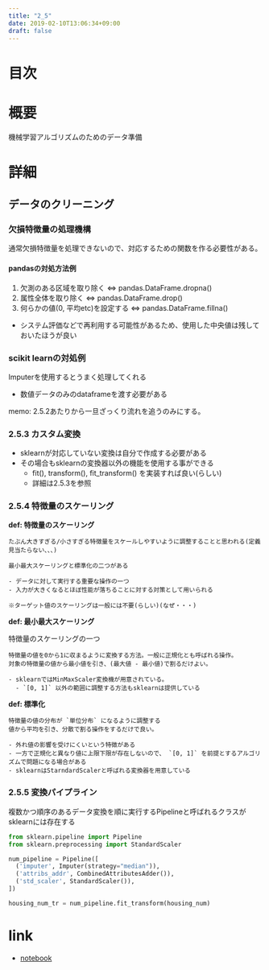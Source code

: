 ```yaml
---
title: "2_5"
date: 2019-02-10T13:06:34+09:00
draft: false
---
```


# 目次
<!-- START doctoc -->
<!-- END doctoc -->

# 概要
機械学習アルゴリズムのためのデータ準備

# 詳細
## データのクリーニング
### 欠損特徴量の処理機構
通常欠損特徴量を処理できないので、対応するための関数を作る必要性がある。

#### pandasの対処方法例
1. 欠測のある区域を取り除く ⇔ pandas.DataFrame.dropna()
2. 属性全体を取り除く ⇔ pandas.DataFrame.drop()
3. 何らかの値(0, 平均etc)を設定する ⇔ pandas.DataFrame.fillna()
  - システム評価などで再利用する可能性があるため、使用した中央値は残しておいたほうが良い

### scikit learnの対処例
Imputerを使用するとうまく処理してくれる
- 数値データのみのdataframeを渡す必要がある

memo: 2.5.2あたりから一旦ざっくり流れを追うのみにする。

### 2.5.3 カスタム変換
- sklearnが対応していない変換は自分で作成する必要がある
- その場合もsklearnの変換器以外の機能を使用する事ができる
  - fit(), transform(), fit_transform() を実装すれば良い(らしい)
  - 詳細は2.5.3を参照

### 2.5.4 特徴量のスケーリング

**def: 特徴量のスケーリング**
```
たぶん大きすぎる/小さすぎる特徴量をスケールしやすいように調整することと思われる(定義見当たらない、、、)

最小最大スケーリングと標準化の二つがある

- データに対して実行する重要な操作の一つ
- 入力が大きくなるとほぼ性能が落ちることに対する対策として用いられる

※ターゲット値のスケーリングは一般には不要(らしい)(なぜ・・・)
```

**def: 最小最大スケーリング**

特徴量のスケーリングの一つ
```
特徴量の値を0から1に収まるように変換する方法。一般に正規化とも呼ばれる操作。
対象の特徴量の値から最小値を引き、(最大値 - 最小値)で割るだけよい。

- sklearnではMinMaxScaler変換機が用意されている。
  - `[0, 1]` 以外の範囲に調整する方法もsklearnは提供している
```

**def: 標準化**
```
特徴量の値の分布が `単位分布` になるように調整する
値から平均を引き、分散で割る操作をするだけで良い。

- 外れ値の影響を受けにくいという特徴がある
- 一方で正規化と異なり値に上限下限が存在しないので、 `[0, 1]` を前提とするアルゴリズムで問題になる場合がある
- sklearnはStarndardScalerと呼ばれる変換器を用意している
```

### 2.5.5 変換パイプライン
複数かつ順序のあるデータ変換を順に実行するPipelineと呼ばれるクラスがsklearnには存在する

```python
from sklearn.pipeline import Pipeline
from sklearn.preprocessing import StandardScaler

num_pipeline = Pipeline([
  ('imputer', Imputer(strategy="median")),
  ('attribs_addr', CombinedAttributesAdder()),
  ('std_scaler', StandardScaler()),
])

housing_num_tr = num_pipeline.fit_transform(housing_num)
```

# link
- [notebook](https://github.com/mkusaka/tensorflow_tutorial/blob/master/src/scikit-learn%26TensorFlow/2.5.ipynb)
